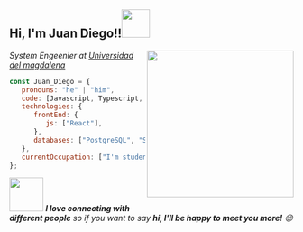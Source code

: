 <h2> Hi, I'm Juan Diego!!<img src= "https://media.giphy.com/media/oApnz85OyAFAItPtSX/giphy.gif" width = "50"></h2>
<img align= 'right' src="https://media.giphy.com/media/2xu5zpSV3oqKcCSZ49/giphy.gif" width="260">
<p><em>System Engeenier at <a href= "http:/https://www.unimagdalena.edu.co/">Universidad del magdalena</a></br>
</em></p>

```js
const Juan_Diego = {
   pronouns: "he" | "him",
   code: [Javascript, Typescript, HTML, CSS, Python, Java, C++],
   technologies: {
      frontEnd: {
         js: ["React"],
      },
      databases: ["PostgreSQL", "SQLServer"],
   },
   currentOccupation: ["I'm student, open for job opportunities"],
};
```

<img src="https://media.giphy.com/media/LnQjpWaON8nhr21vNW/giphy.gif" width="60"> <em><b>I love connecting with different people</b> so if you want to say <b>hi, I'll be happy to meet you more!</b> 😊</em>

